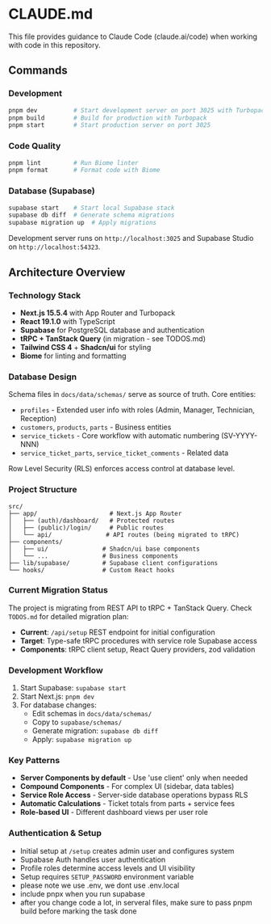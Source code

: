 # CLAUDE.md

This file provides guidance to Claude Code (claude.ai/code) when working with code in this repository.

## Commands

### Development
```bash
pnpm dev          # Start development server on port 3025 with Turbopack
pnpm build        # Build for production with Turbopack
pnpm start        # Start production server on port 3025
```

### Code Quality
```bash
pnpm lint         # Run Biome linter
pnpm format       # Format code with Biome
```

### Database (Supabase)
```bash
supabase start    # Start local Supabase stack
supabase db diff  # Generate schema migrations
supabase migration up  # Apply migrations
```

Development server runs on `http://localhost:3025` and Supabase Studio on `http://localhost:54323`.

## Architecture Overview

### Technology Stack
- **Next.js 15.5.4** with App Router and Turbopack
- **React 19.1.0** with TypeScript
- **Supabase** for PostgreSQL database and authentication
- **tRPC + TanStack Query** (in migration - see TODOS.md)
- **Tailwind CSS 4** + **Shadcn/ui** for styling
- **Biome** for linting and formatting

### Database Design
Schema files in `docs/data/schemas/` serve as source of truth. Core entities:
- `profiles` - Extended user info with roles (Admin, Manager, Technician, Reception)
- `customers`, `products`, `parts` - Business entities
- `service_tickets` - Core workflow with automatic numbering (SV-YYYY-NNN)
- `service_ticket_parts`, `service_ticket_comments` - Related data

Row Level Security (RLS) enforces access control at database level.

### Project Structure
```
src/
├── app/                    # Next.js App Router
│   ├── (auth)/dashboard/   # Protected routes
│   ├── (public)/login/     # Public routes
│   └── api/               # API routes (being migrated to tRPC)
├── components/
│   ├── ui/               # Shadcn/ui base components
│   └── ...               # Business components
├── lib/supabase/         # Supabase client configurations
└── hooks/                # Custom React hooks
```

### Current Migration Status
The project is migrating from REST API to tRPC + TanStack Query. Check `TODOS.md` for detailed migration plan:
- **Current**: `/api/setup` REST endpoint for initial configuration
- **Target**: Type-safe tRPC procedures with service role Supabase access
- **Components**: tRPC client setup, React Query providers, zod validation

### Development Workflow
1. Start Supabase: `supabase start`
2. Start Next.js: `pnpm dev`
3. For database changes:
   - Edit schemas in `docs/data/schemas/`
   - Copy to `supabase/schemas/`
   - Generate migration: `supabase db diff`
   - Apply: `supabase migration up`

### Key Patterns
- **Server Components by default** - Use 'use client' only when needed
- **Compound Components** - For complex UI (sidebar, data tables)
- **Service Role Access** - Server-side database operations bypass RLS
- **Automatic Calculations** - Ticket totals from parts + service fees
- **Role-based UI** - Different dashboard views per user role

### Authentication & Setup
- Initial setup at `/setup` creates admin user and configures system
- Supabase Auth handles user authentication
- Profile roles determine access levels and UI visibility
- Setup requires `SETUP_PASSWORD` environment variable
- please note we use .env, we dont use .env.local
- include pnpx when you run supabase
- after you change code a lot, in serveral files, make sure to pass pnpm build before marking the task done